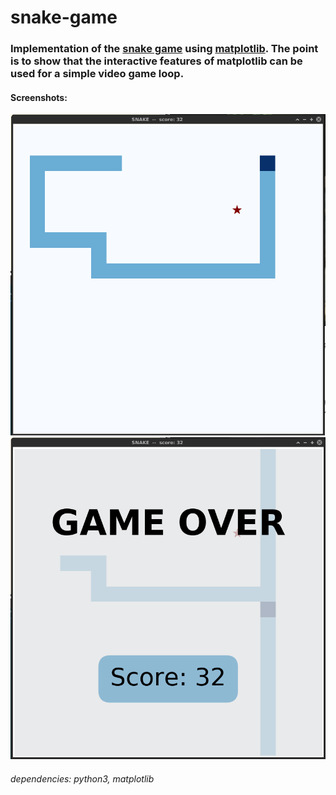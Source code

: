 # snake-game

### Implementation of the [snake game](https://en.wikipedia.org/wiki/Snake_(video_game_genre)) using [matplotlib](https://matplotlib.org/). The point is to show that the interactive features of matplotlib can be used for a simple video game loop.

#### Screenshots:


![](in_game.png) 
![](end_game.png)


###### dependencies: python3, matplotlib

